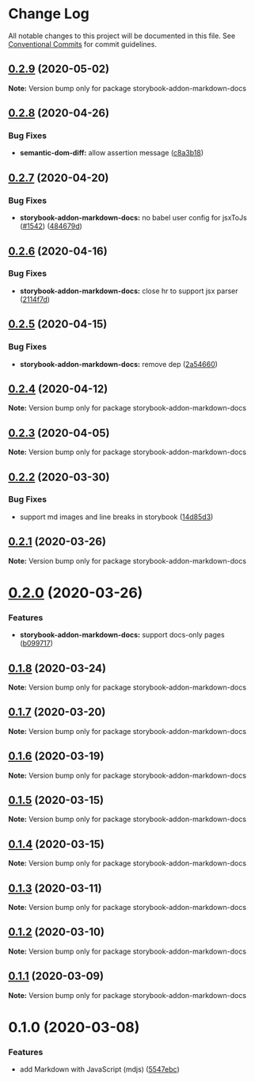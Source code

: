 # Change Log

All notable changes to this project will be documented in this file.
See [Conventional Commits](https://conventionalcommits.org) for commit guidelines.

## [0.2.9](https://github.com/open-wc/open-wc/compare/storybook-addon-markdown-docs@0.2.8...storybook-addon-markdown-docs@0.2.9) (2020-05-02)

**Note:** Version bump only for package storybook-addon-markdown-docs





## [0.2.8](https://github.com/open-wc/open-wc/compare/storybook-addon-markdown-docs@0.2.7...storybook-addon-markdown-docs@0.2.8) (2020-04-26)


### Bug Fixes

* **semantic-dom-diff:** allow assertion message ([c8a3b18](https://github.com/open-wc/open-wc/commit/c8a3b18936de43cba0227c146e77b60a04327e41))





## [0.2.7](https://github.com/open-wc/open-wc/compare/storybook-addon-markdown-docs@0.2.6...storybook-addon-markdown-docs@0.2.7) (2020-04-20)


### Bug Fixes

* **storybook-addon-markdown-docs:** no babel user config for jsxToJs ([#1542](https://github.com/open-wc/open-wc/issues/1542)) ([484679d](https://github.com/open-wc/open-wc/commit/484679db284a48ab5083d820b76a52d49e3c5290))





## [0.2.6](https://github.com/open-wc/open-wc/compare/storybook-addon-markdown-docs@0.2.5...storybook-addon-markdown-docs@0.2.6) (2020-04-16)


### Bug Fixes

* **storybook-addon-markdown-docs:** close hr to support jsx parser ([2114f7d](https://github.com/open-wc/open-wc/commit/2114f7d32edb36b8c0cc451f92ebd806edabbe66))





## [0.2.5](https://github.com/open-wc/open-wc/compare/storybook-addon-markdown-docs@0.2.4...storybook-addon-markdown-docs@0.2.5) (2020-04-15)


### Bug Fixes

* **storybook-addon-markdown-docs:** remove dep ([2a54660](https://github.com/open-wc/open-wc/commit/2a546601a0d813bbc0413dcd98b8241bb12e2953))





## [0.2.4](https://github.com/open-wc/open-wc/compare/storybook-addon-markdown-docs@0.2.3...storybook-addon-markdown-docs@0.2.4) (2020-04-12)

**Note:** Version bump only for package storybook-addon-markdown-docs





## [0.2.3](https://github.com/open-wc/open-wc/compare/storybook-addon-markdown-docs@0.2.2...storybook-addon-markdown-docs@0.2.3) (2020-04-05)

**Note:** Version bump only for package storybook-addon-markdown-docs





## [0.2.2](https://github.com/open-wc/open-wc/compare/storybook-addon-markdown-docs@0.2.1...storybook-addon-markdown-docs@0.2.2) (2020-03-30)


### Bug Fixes

* support md images and line breaks in storybook ([14d85d3](https://github.com/open-wc/open-wc/commit/14d85d37a64db5366efc04a20f0a0e0cd2556e91))





## [0.2.1](https://github.com/open-wc/open-wc/compare/storybook-addon-markdown-docs@0.2.0...storybook-addon-markdown-docs@0.2.1) (2020-03-26)

**Note:** Version bump only for package storybook-addon-markdown-docs





# [0.2.0](https://github.com/open-wc/open-wc/compare/storybook-addon-markdown-docs@0.1.8...storybook-addon-markdown-docs@0.2.0) (2020-03-26)


### Features

* **storybook-addon-markdown-docs:** support docs-only pages ([b099717](https://github.com/open-wc/open-wc/commit/b099717fc423dd8afc971af196f4baf7018b3552))





## [0.1.8](https://github.com/open-wc/open-wc/compare/storybook-addon-markdown-docs@0.1.7...storybook-addon-markdown-docs@0.1.8) (2020-03-24)

**Note:** Version bump only for package storybook-addon-markdown-docs





## [0.1.7](https://github.com/open-wc/open-wc/compare/storybook-addon-markdown-docs@0.1.6...storybook-addon-markdown-docs@0.1.7) (2020-03-20)

**Note:** Version bump only for package storybook-addon-markdown-docs





## [0.1.6](https://github.com/open-wc/open-wc/compare/storybook-addon-markdown-docs@0.1.5...storybook-addon-markdown-docs@0.1.6) (2020-03-19)

**Note:** Version bump only for package storybook-addon-markdown-docs





## [0.1.5](https://github.com/open-wc/open-wc/compare/storybook-addon-markdown-docs@0.1.4...storybook-addon-markdown-docs@0.1.5) (2020-03-15)

**Note:** Version bump only for package storybook-addon-markdown-docs





## [0.1.4](https://github.com/open-wc/open-wc/compare/storybook-addon-markdown-docs@0.1.3...storybook-addon-markdown-docs@0.1.4) (2020-03-15)

**Note:** Version bump only for package storybook-addon-markdown-docs





## [0.1.3](https://github.com/open-wc/open-wc/compare/storybook-addon-markdown-docs@0.1.2...storybook-addon-markdown-docs@0.1.3) (2020-03-11)

**Note:** Version bump only for package storybook-addon-markdown-docs





## [0.1.2](https://github.com/open-wc/open-wc/compare/storybook-addon-markdown-docs@0.1.1...storybook-addon-markdown-docs@0.1.2) (2020-03-10)

**Note:** Version bump only for package storybook-addon-markdown-docs





## [0.1.1](https://github.com/open-wc/open-wc/compare/storybook-addon-markdown-docs@0.1.0...storybook-addon-markdown-docs@0.1.1) (2020-03-09)

**Note:** Version bump only for package storybook-addon-markdown-docs





# 0.1.0 (2020-03-08)


### Features

* add Markdown with JavaScript (mdjs) ([5547ebc](https://github.com/open-wc/open-wc/commit/5547ebc00c02c5c34725030865dc3fd5a02aae80))
